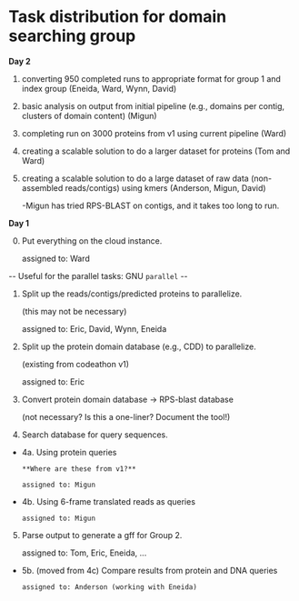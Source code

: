 # Task distribution for domain searching group

**Day 2**

1. converting 950 completed runs to appropriate format for group 1 and index group (Eneida, Ward, Wynn, David)

2. basic analysis on output from initial pipeline (e.g., domains per contig, clusters of domain content) (Migun)

3. completing run on 3000 proteins from v1 using current pipeline (Ward)

4. creating a scalable solution to do a larger dataset for proteins (Tom and Ward)

5. creating a scalable solution to do a large dataset of raw data (non-assembled reads/contigs) using kmers (Anderson, Migun, David)

   -Migun has tried RPS-BLAST on contigs, and it takes too long to run.


**Day 1**

0. Put everything on the cloud instance.

   assigned to: Ward

-- Useful for the parallel tasks: GNU `parallel` --

1. Split up the reads/contigs/predicted proteins to parallelize.

   (this may not be necessary)

   assigned to: Eric, David, Wynn, Eneida

2. Split up the protein domain database (e.g., CDD) to parallelize.

   (existing from codeathon v1)

   assigned to: Eric

3. Convert protein domain database -> RPS-blast database

   (not necessary? Is this a one-liner? Document the tool!)

4. Search database for query sequences.

* 4a. Using protein queries

      **Where are these from v1?**

      assigned to: Migun

* 4b. Using 6-frame translated reads as queries
      
      assigned to: Migun

5. Parse output to generate a gff for Group 2.

   assigned to: Tom, Eric, Eneida, ...

* 5b. (moved from 4c) Compare results from protein and DNA queries

      assigned to: Anderson (working with Eneida)
